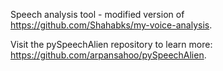 Speech analysis tool - modified version of https://github.com/Shahabks/my-voice-analysis.

Visit the pySpeechAlien repository to learn more: https://github.com/arpansahoo/pySpeechAlien.

